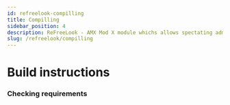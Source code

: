 ```yaml
---
id: refreelook-compilling
title: Compilling
sidebar_position: 4
description: ReFreeLook - AMX Mod X module whichs allows spectating admins to use any camera modes whatever `mp_forcecamera` or `mp_forcechasecam `value. This only works for latest `ReGameDLL_CS` version.
slug: /refreelook/compilling
---
```


<head>
  <title>ReFreeLook: Compilling | ReHLDS</title>
</head>

# Build instructions

### Checking requirements
